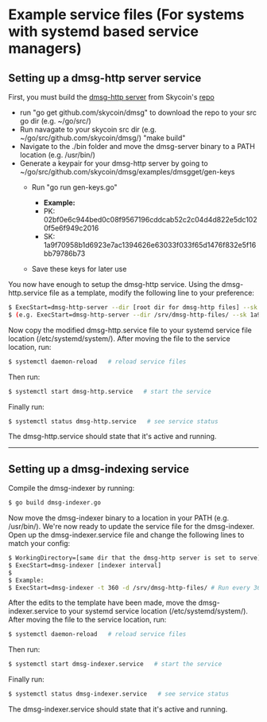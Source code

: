 # Example service files (For systems with systemd based service managers)


## Setting up a dmsg-http server service

First, you must build the [dmsg-http server](https://github.com/skycoin/dmsg/tree/master/examples/dmsgget/dmsg-example-http-server) from Skycoin's [repo](https://github.com/skycoin/dmsg)
- run "go get github.com/skycoin/dmsg" to download the repo to your src go dir (e.g. ~/go/src/)
- Run navagate to your skycoin src dir (e.g. ~/go/src/github.com/skycoin/dmsg/)  "make build"
- Navigate to the ./bin folder and move the dmsg-server binary to a PATH location (e.g. /usr/bin/)
- Generate a keypair for your dmsg-http server by going to ~/go/src/github.com/skycoin/dmsg/examples/dmsgget/gen-keys
    - Run "go run gen-keys.go"
        - **Example:**
        - PK: 02bf0e6c944bed0c08f9567196cddcab52c2c04d4d822e5dc1020f5e6f949c2016
        - SK: 1a9f70958b1d6923e7ac1394626e63033f033f65d1476f832e5f16bb79786b73

    - Save these keys for later use

You now have enough to setup the dmsg-http service. Using the dmsg-http.service file as a template, modify the following line to your preference:

```sh
$ ExecStart=dmsg-http-server --dir [root dir for dmsg-http files] --sk [private key generated goes here]
$ (e.g. ExecStart=dmsg-http-server --dir /srv/dmsg-http-files/ --sk 1a9f70958b1d6923e7ac1394626e63033f033f65d1476f832e5f16bb79786b73)
```

Now copy the modified dmsg-http.service file to your systemd service file location (/etc/systemd/system/). After moving the file to the service location, run: 

```sh
$ systemctl daemon-reload   # reload service files
```

Then run:
```sh
$ systemctl start dmsg-http.service   # start the service
```

Finally run:
```sh
$ systemctl status dmsg-http.service   # see service status
```
The dmsg-http.service should state that it's active and running.

---

## Setting up a dmsg-indexing service

Compile the dmsg-indexer by running:
```sh
$ go build dmsg-indexer.go
```

Now move the dmsg-indexer binary to a location in your PATH (e.g. /usr/bin/). We're now ready to update the service file for the dmsg-indexer. Open up the dmsg-indexer.service file and change the following lines to match your config:



```sh
$ WorkingDirectory=[same dir that the dmsg-http server is set to serve]
$ ExecStart=dmsg-indexer [indexer interval]
$
$ Example:
$ ExecStart=dmsg-indexer -t 360 -d /srv/dmsg-http-files/ # Run every 360s or 6 mins
```

After the edits to the template have been made, move the dmsg-indexer.service to your systemd service location (/etc/systemd/system/).
After moving the file to the service location, run: 

```sh
$ systemctl daemon-reload   # reload service files
```

Then run:
```sh
$ systemctl start dmsg-indexer.service   # start the service
```

Finally run:
```sh
$ systemctl status dmsg-indexer.service   # see service status
```
The dmsg-indexer.service should state that it's active and running.
